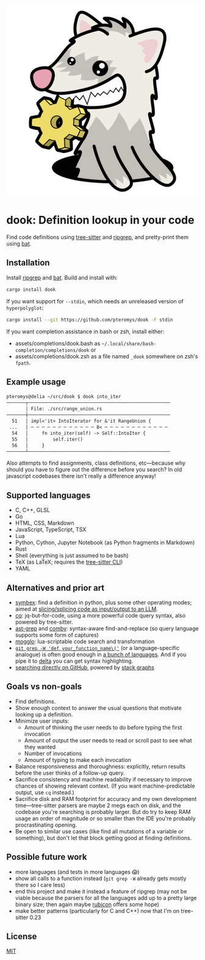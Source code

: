 ![mascot](dook.svg)

dook: Definition lookup in your code
====================================

Find code definitions using [tree-sitter](https://tree-sitter.github.io/) and [ripgrep](https://github.com/BurntSushi/ripgrep), and pretty-print them using [bat](https://github.com/sharkdp/bat).

## Installation

Install [ripgrep](https://github.com/BurntSushi/ripgrep) and [bat](https://github.com/sharkdp/bat). Build and install with:

```sh
cargo install dook
```

If you want support for `--stdin`, which needs an unreleased version of `hyperpolyglot`:

```sh
cargo install --git https://github.com/pteromys/dook -F stdin
```

If you want completion assistance in bash or zsh, install either:

- assets/completions/dook.bash as `~/.local/share/bash-completion/completions/dook` or
- assets/completions/dook.zsh as a file named `_dook` somewhere on zsh's `fpath`.

## Example usage

```
pteromys@delia ~/src/dook $ dook into_iter
───────┬────────────────────────────────────────────────────
       │ File: ./src/range_union.rs
───────┼────────────────────────────────────────────────────
  51   │ impl<'it> IntoIterator for &'it RangeUnion {
 ...   │ ─ ─ ─ ─ ─ ─ ─ ─ ─ ─ ─ ─ 8< ─ ─ ─ ─ ─ ─ ─ ─ ─ ─ ─ ─
  54   │     fn into_iter(self) -> Self::IntoIter {
  55   │         self.iter()
  56   │     }
───────┴────────────────────────────────────────────────────
```

Also attempts to find assignments, class definitions, etc—because why should you have to figure out the difference before you search? In old javascript codebases there isn't really a difference anyway!

## Supported languages

- C, C++, GLSL
- Go
- HTML, CSS, Markdown
- JavaScript, TypeScript, TSX
- Lua
- Python, Cython, Jupyter Notebook (as Python fragments in Markdown)
- Rust
- Shell (everything is just assumed to be bash)
- TeX (as LaTeX; requires the [tree-sitter CLI](https://tree-sitter.github.io/tree-sitter/creating-parsers/1-getting-started.html#installation))
- YAML

## Alternatives and prior art

- [symbex](https://github.com/simonw/symbex): find a definition in python, plus some other operating modes; aimed at [slicing/splicing code as input/output to an LLM](https://simonwillison.net/2023/Jun/18/symbex/).
- [cq](https://github.com/newlinedotco/cq): jq-but-for-code, using a more powerful code query syntax, also powered by tree-sitter.
- [ast-grep](https://ast-grep.github.io/) and [comby](https://comby.dev/): syntax-aware find-and-replace (so query language supports some form of captures)
- [mogglo](https://langston-barrett.github.io/mogglo/): lua-scriptable code search and transformation
- [`git grep -W 'def your_function_name\('`](https://git-scm.com/docs/git-grep) (or a language-specific analogue) is often good enough in [a bunch of languages](https://git-scm.com/docs/gitattributes#_defining_a_custom_hunk_header). And if you pipe it to [delta](https://dandavison.github.io/delta/grep.html) you can get syntax highlighting.
- [searching directly on GitHub](https://docs.github.com/en/repositories/working-with-files/using-files/navigating-code-on-github#precise-and-search-based-navigation), powered by [stack graphs](https://docs.rs/stack-graphs/latest/stack_graphs/graph/index.html)

## Goals vs non-goals

- Find definitions.
- Show enough context to answer the usual questions that motivate looking up a definition.
- Minimize user inputs:
  - Amount of thinking the user needs to do before typing the first invocation
  - Amount of output the user needs to read or scroll past to see what they wanted
  - Number of invocations
  - Amount of typing to make each invocation
- Balance responsiveness and thoroughness: explicitly, return results before the user thinks of a follow-up query.
- Sacrifice consistency and machine readability if necessary to improve chances of showing relevant context. (If you want machine-predictable output, use `cq` instead.)
- Sacrifice disk and RAM footprint for accuracy and my own development time—tree-sitter parsers are maybe 2 megs each on disk, and the codebase you're searching is probably larger. But do try to keep RAM usage an order of magnitude or so smaller than the IDE you're probably procrastinating opening.
- Be open to similar use cases (like find all mutations of a variable or something), but don't let that block getting good at finding definitions.

## Possible future work

- more languages (and tests in more languages 😱)
- show all calls to a function instead (`git grep -W` already gets mostly there so I care less)
- end this project and make it instead a feature of ripgrep (may not be viable because the parsers for all the languages add up to a pretty large binary size; then again maybe [rubicon](https://crates.io/crates/rubicon) offers some hope)
- make better patterns (particularly for C and C++) now that I'm on tree-sitter 0.23

## License

[MIT](./LICENSE)
